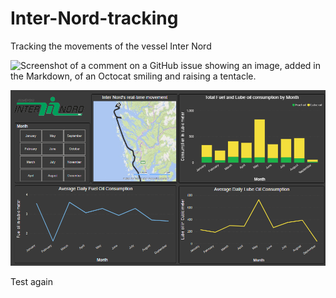 # Inter-Nord-tracking
Tracking the movements of the vessel Inter Nord 

![Screenshot of a comment on a GitHub issue showing an image, added in the Markdown, of an Octocat smiling and raising a tentacle.](https://myoctocat.com/assets/images/base-octocat.svg)

![Dashboard](/Images/InterNordDashboard.png)

Test again

